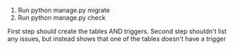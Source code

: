 1. Run python manage.py migrate
2. Run python manage.py check

First step should create the tables AND triggers. Second step shouldn't list any issues, but instead shows that one of the tables doesn't have a trigger

